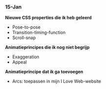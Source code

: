 ### 15-Jan  
**Nieuwe CSS properties die ik heb geleerd**  
- Pose-to-pose  
- Transition-timing-function  
- Scroll-snap  

**Animatieprincipes die ik nog niet begrijp**  
- Exaggeration  
- Appeal  

**Animatieprincipe dat ik ga toevoegen**  
- Arcs: toepassen in mijn I Love Web-website  